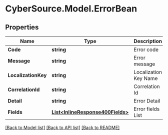 # CyberSource.Model.ErrorBean
## Properties

Name | Type | Description | Notes
------------ | ------------- | ------------- | -------------
**Code** | **string** | Error code | 
**Message** | **string** | Error message | 
**LocalizationKey** | **string** | Localization Key Name | [optional] 
**CorrelationId** | **string** | Correlation Id | [optional] 
**Detail** | **string** | Error Detail | [optional] 
**Fields** | [**List&lt;InlineResponse400Fields&gt;**](InlineResponse400Fields.md) | Error fields List | [optional] 

[[Back to Model list]](../README.md#documentation-for-models) [[Back to API list]](../README.md#documentation-for-api-endpoints) [[Back to README]](../README.md)

